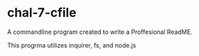 # chal-7-cfile


A commandline program created to write a Proffesional ReadME.

This progrma utilizes  inquirer, fs, and node.js 
